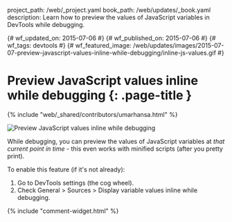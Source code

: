 project_path: /web/_project.yaml
book_path: /web/updates/_book.yaml
description: Learn how to preview the values of JavaScript variables in DevTools while debugging.

{# wf_updated_on: 2015-07-06 #}
{# wf_published_on: 2015-07-06 #}
{# wf_tags: devtools #}
{# wf_featured_image: /web/updates/images/2015-07-07-preview-javascript-values-inline-while-debugging/inline-js-values.gif #}

# Preview JavaScript values inline while debugging {: .page-title }

{% include "web/_shared/contributors/umarhansa.html" %}


<img src="/web/updates/images/2015-07-07-preview-javascript-values-inline-while-debugging/inline-js-values.gif" alt="Preview JavaScript values inline while debugging">

While debugging, you can preview the values of JavaScript variables at <em>that current point in time</em> - this even works with minified scripts (after you pretty print).</p>
To enable this feature (if it's not already):

<ol>
<li>Go to DevTools settings (the cog wheel).</li>
<li>Check General &gt; Sources &gt; Display variable values inline while debugging.</li>
</ol>


{% include "comment-widget.html" %}
